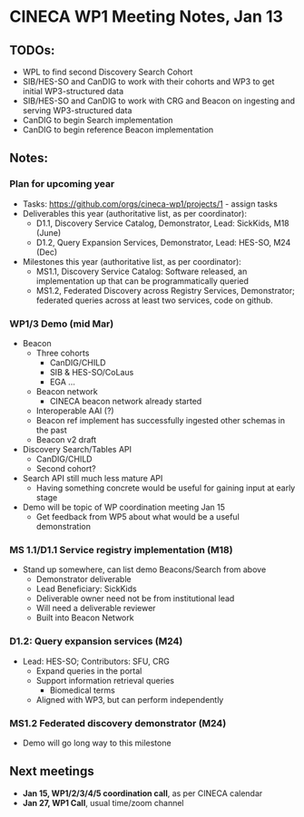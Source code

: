 # CINECA WP1 Meeting Notes, Jan 13

## TODOs:

* WPL to find second Discovery Search Cohort
* SIB/HES-SO and CanDIG to work with their cohorts and WP3 to get initial WP3-structured data
* SIB/HES-SO and CanDIG to work with CRG and Beacon on ingesting and serving WP3-structured data
* CanDIG to begin Search implementation
* CanDIG to begin reference Beacon implementation

## Notes:

### Plan for upcoming year

* Tasks: https://github.com/orgs/cineca-wp1/projects/1 - assign tasks
* Deliverables this year (authoritative list, as per coordinator):
    - D1.1, Discovery Service Catalog, Demonstrator, Lead: SickKids, M18 (June)
    - D1.2, Query Expansion Services, Demonstrator, Lead: HES-SO, M24 (Dec)
* Milestones this year (authoritative list, as per coordinator):
    - MS1.1, Discovery Service Catalog: Software released, an implementation up that can be programmatically queried
    - MS1.2, Federated Discovery across Registry Services, Demonstrator; federated queries across at least two services, code on github.

### WP1/3 Demo (mid Mar)

* Beacon
    - Three cohorts
        - CanDIG/CHILD
        - SIB & HES-SO/CoLaus
        - EGA …  
    - Beacon network
        - CINECA beacon network already started
    - Interoperable AAI (?)
    - Beacon ref implement has successfully ingested other schemas in the past
    - Beacon v2 draft
* Discovery Search/Tables API
    - CanDIG/CHILD
    - Second cohort?
* Search API still much less mature API
    - Having something concrete would be useful for gaining input at early stage
* Demo will be topic of WP coordination meeting Jan 15
    - Get feedback from WP5 about what would be a useful demonstration

### MS 1.1/D1.1 Service registry implementation (M18)

* Stand up somewhere, can list demo Beacons/Search from above
    - Demonstrator deliverable
    - Lead Beneficiary: SickKids
    - Deliverable owner need not be from institutional lead
    - Will need a deliverable reviewer
    - Built into Beacon Network

### D1.2: Query expansion services (M24)

* Lead: HES-SO; Contributors: SFU, CRG
    - Expand queries in the portal
    - Support information retrieval queries
        - Biomedical terms
    - Aligned with WP3, but can perform independently

### MS1.2 Federated discovery demonstrator (M24)

* Demo will go long way to this milestone


## Next meetings

* **Jan 15, WP1/2/3/4/5 coordination call**, as per CINECA calendar
* **Jan 27, WP1 Call**, usual time/zoom channel
